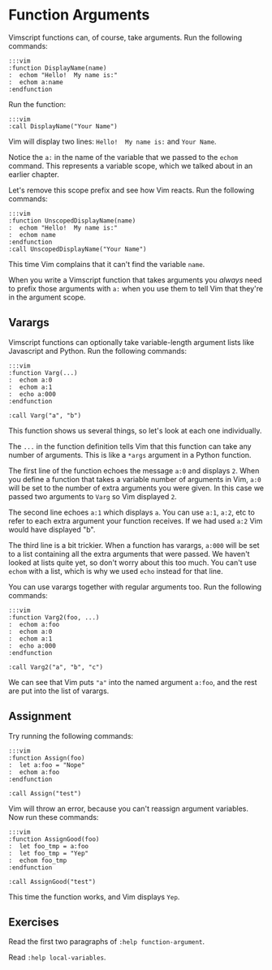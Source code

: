 Function Arguments
==================

Vimscript functions can, of course, take arguments.  Run the following commands:

    :::vim
    :function DisplayName(name)
    :  echom "Hello!  My name is:"
    :  echom a:name
    :endfunction

Run the function:

    :::vim
    :call DisplayName("Your Name")

Vim will display two lines: `Hello!  My name is:` and `Your Name`.

Notice the `a:` in the name of the variable that we passed to the `echom`
command.  This represents a variable scope, which we talked about in an earlier
chapter.

Let's remove this scope prefix and see how Vim reacts.  Run the following
commands:

    :::vim
    :function UnscopedDisplayName(name)
    :  echom "Hello!  My name is:"
    :  echom name
    :endfunction
    :call UnscopedDisplayName("Your Name")

This time Vim complains that it can't find the variable `name`.

When you write a Vimscript function that takes arguments you *always* need to
prefix those arguments with `a:` when you use them to tell Vim that they're in
the argument scope.

Varargs
-------

Vimscript functions can optionally take variable-length argument lists like
Javascript and Python.  Run the following commands:

    :::vim
    :function Varg(...)
    :  echom a:0
    :  echom a:1
    :  echo a:000
    :endfunction

    :call Varg("a", "b")

This function shows us several things, so let's look at each one individually.

The `...` in the function definition tells Vim that this function can take any
number of arguments.  This is like a `*args` argument in a Python function.

The first line of the function echoes the message `a:0` and displays `2`.  When
you define a function that takes a variable number of arguments in Vim, `a:0`
will be set to the number of extra arguments you were given.  In this case we
passed two arguments to `Varg` so Vim displayed `2`.

The second line echoes `a:1` which displays `a`.  You can use `a:1`, `a:2`, etc
to refer to each extra argument your function receives.  If we had used `a:2`
Vim would have displayed "b".

The third line is a bit trickier.  When a function has varargs, `a:000` will be
set to a list containing all the extra arguments that were passed.  We haven't
looked at lists quite yet, so don't worry about this too much.  You can't use
`echom` with a list, which is why we used `echo` instead for that line.

You can use varargs together with regular arguments too.  Run the following
commands:

    :::vim
    :function Varg2(foo, ...)
    :  echom a:foo
    :  echom a:0
    :  echom a:1
    :  echo a:000
    :endfunction

    :call Varg2("a", "b", "c")

We can see that Vim puts `"a"` into the named argument `a:foo`, and the rest are
put into the list of varargs.

Assignment
----------

Try running the following commands:

    :::vim
    :function Assign(foo)
    :  let a:foo = "Nope"
    :  echom a:foo
    :endfunction

    :call Assign("test")

Vim will throw an error, because you can't reassign argument variables.  Now run
these commands:

    :::vim
    :function AssignGood(foo)
    :  let foo_tmp = a:foo
    :  let foo_tmp = "Yep"
    :  echom foo_tmp
    :endfunction

    :call AssignGood("test")

This time the function works, and Vim displays `Yep`.

Exercises
---------

Read the first two paragraphs of `:help function-argument`.

Read `:help local-variables`.
